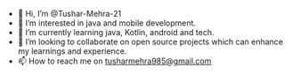 - 👋 Hi, I’m @Tushar-Mehra-21
- 👀 I’m interested in java and mobile development.
- 🌱 I’m currently learning java, Kotlin, android and tech.
- 💞️ I’m looking to collaborate on open source projects which can enhance my learnings and experience.
- 📫 How to reach me on tusharmehra985@gmail.com

<!---
Tushar-Mehra-21/Tushar-Mehra-21 is a ✨ special ✨ repository because its `README.md` (this file) appears on your GitHub profile.
You can click the Preview link to take a look at your changes.
--->
